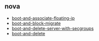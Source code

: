 
## nova
- [boot-and-associate-floating-ip](https://godleon.github.io/osp_test_results/0.2.100/nova/boot-and-associate-floating-ip.html)
- [boot-and-block-migrate](https://godleon.github.io/osp_test_results/0.2.100/nova/boot-and-block-migrate.html)
- [boot-and-delete-server-with-secgroups](https://godleon.github.io/osp_test_results/0.2.100/nova/boot-and-delete-server-with-secgroups.html)
- [boot-and-delete](https://godleon.github.io/osp_test_results/0.2.100/nova/boot-and-delete.html)

